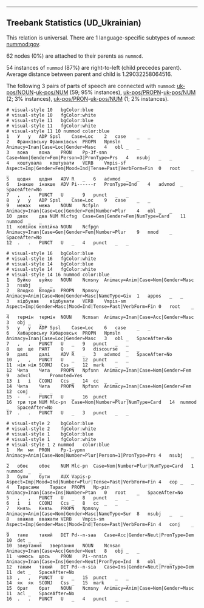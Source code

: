

--------------------------------------------------------------------------------

## Treebank Statistics (UD_Ukrainian)

This relation is universal.
There are 1 language-specific subtypes of `nummod`: [nummod:gov]().

62 nodes (0%) are attached to their parents as `nummod`.

54 instances of `nummod` (87%) are right-to-left (child precedes parent).
Average distance between parent and child is 1.29032258064516.

The following 3 pairs of parts of speech are connected with `nummod`: [uk-pos/NOUN]()-[uk-pos/NUM]() (59; 95% instances), [uk-pos/PROPN]()-[uk-pos/NUM]() (2; 3% instances), [uk-pos/PRON]()-[uk-pos/NUM]() (1; 2% instances).


~~~ conllu
# visual-style 10	bgColor:blue
# visual-style 10	fgColor:white
# visual-style 11	bgColor:blue
# visual-style 11	fgColor:white
# visual-style 11 10 nummod	color:blue
1	У	у	ADP	Spsl	Case=Loc	2	case	_	_
2	Франківську	Франківськ	PROPN	Npmsln	Animacy=Inan|Case=Loc|Gender=Masc	4	obl	_	_
3	вона	вона	PRON	Pp-3f-snn	Case=Nom|Gender=Fem|Person=3|PronType=Prs	4	nsubj	_	_
4	коштувала	коштувати	VERB	Vmpis-sf	Aspect=Imp|Gender=Fem|Mood=Ind|Tense=Past|VerbForm=Fin	0	root	_	_
5	щодня	щодня	ADV	R	_	6	advmod	_	_
6	інакше	інакше	ADV	Pi------r	PronType=Ind	4	advmod	_	SpaceAfter=No
7	,	,	PUNCT	U	_	9	punct	_	_
8	у	у	ADP	Spsl	Case=Loc	9	case	_	_
9	межах	межа	NOUN	Ncfpln	Animacy=Inan|Case=Loc|Gender=Fem|Number=Plur	4	obl	_	_
10	двох	два	NUM	Mlcfsg	Case=Gen|Gender=Fem|NumType=Card	11	nummod	_	_
11	копійок	копійка	NOUN	Ncfpgn	Animacy=Inan|Case=Gen|Gender=Fem|Number=Plur	9	nmod	_	SpaceAfter=No
12	.	.	PUNCT	U	_	4	punct	_	_

~~~


~~~ conllu
# visual-style 16	bgColor:blue
# visual-style 16	fgColor:white
# visual-style 14	bgColor:blue
# visual-style 14	fgColor:white
# visual-style 14 16 nummod	color:blue
1	Вуйко	вуйко	NOUN	Ncmsny	Animacy=Anim|Case=Nom|Gender=Masc	3	nsubj	_	_
2	Влодко	Влодко	PROPN	Npmsny	Animacy=Anim|Case=Nom|Gender=Masc|NameType=Giv	1	appos	_	_
3	відбував	відбувати	VERB	Vmpis-sm	Aspect=Imp|Gender=Masc|Mood=Ind|Tense=Past|VerbForm=Fin	0	root	_	_
4	термін	термін	NOUN	Ncmsan	Animacy=Inan|Case=Acc|Gender=Masc	3	obj	_	_
5	у	у	ADP	Spsl	Case=Loc	6	case	_	_
6	Хабаровську	Хабаровськ	PROPN	Npmsln	Animacy=Inan|Case=Loc|Gender=Masc	3	obl	_	SpaceAfter=No
7	,	,	PUNCT	U	_	9	punct	_	_
8	ще	ще	PART	Q	_	9	discourse	_	_
9	далі	далі	ADV	R	_	3	advmod	_	SpaceAfter=No
10	,	,	PUNCT	U	_	12	punct	_	_
11	ніж	ніж	SCONJ	Css	_	12	mark	_	_
12	Чита	Чита	PROPN	Npfsnn	Animacy=Inan|Case=Nom|Gender=Fem	9	advcl	_	Promoted=Yes
13	і	і	CCONJ	Ccs	_	14	cc	_	_
14	Чита	Чита	PROPN	Npfsnn	Animacy=Inan|Case=Nom|Gender=Fem	12	conj	_	_
15	-	-	PUNCT	U	_	16	punct	_	_
16	три	три	NUM	Mlc-pn	Case=Nom|Number=Plur|NumType=Card	14	nummod	_	SpaceAfter=No
17	.	.	PUNCT	U	_	3	punct	_	_

~~~


~~~ conllu
# visual-style 2	bgColor:blue
# visual-style 2	fgColor:white
# visual-style 1	bgColor:blue
# visual-style 1	fgColor:white
# visual-style 1 2 nummod	color:blue
1	Ми	ми	PRON	Pp-1-ypnn	Animacy=Anim|Case=Nom|Number=Plur|Person=1|PronType=Prs	4	nsubj	_	_
2	обоє	обоє	NUM	Mlc-pn	Case=Nom|Number=Plur|NumType=Card	1	nummod	_	_
3	були	бути	AUX	Vapis-p	Aspect=Imp|Mood=Ind|Number=Plur|Tense=Past|VerbForm=Fin	4	cop	_	_
4	Тарасами	Тараси	PROPN	Np-pin	Animacy=Inan|Case=Ins|Number=Ptan	0	root	_	SpaceAfter=No
5	,	,	PUNCT	U	_	8	punct	_	_
6	і	і	CCONJ	Ccs	_	8	cc	_	_
7	Князь	Князь	PROPN	Npmsny	Animacy=Anim|Case=Nom|Gender=Masc|NameType=Sur	8	nsubj	_	_
8	вважав	вважати	VERB	Vmpis-sm	Aspect=Imp|Gender=Masc|Mood=Ind|Tense=Past|VerbForm=Fin	4	conj	_	_
9	таке	такий	DET	Pd--n-saa	Case=Acc|Gender=Neut|PronType=Dem	10	det	_	_
10	звертання	звертання	NOUN	Ncnsan	Animacy=Inan|Case=Acc|Gender=Neut	8	obj	_	_
11	чимось	щось	PRON	Pi--nnsin	Animacy=Inan|Case=Ins|Gender=Neut|PronType=Ind	8	obl	_	_
12	таким	такий	DET	Pd--n-sia	Case=Ins|Gender=Neut|PronType=Dem	11	det	_	SpaceAfter=No
13	,	,	PUNCT	U	_	15	punct	_	_
14	як	як	SCONJ	Css	_	15	mark	_	_
15	брат	брат	NOUN	Ncmsny	Animacy=Anim|Case=Nom|Gender=Masc	11	acl	_	SpaceAfter=No
16	.	.	PUNCT	U	_	4	punct	_	_

~~~


